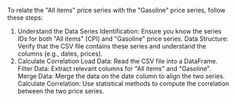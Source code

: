 To relate the "All items" price series with the "Gasoline" price series, follow these steps:

1. Understand the Data
Series Identification: Ensure you know the series IDs for both "All items" (CPI) and "Gasoline" price series.
Data Structure: Verify that the CSV file contains these series and understand the columns (e.g., dates, prices).
2. Calculate Correlation
Load Data: Read the CSV file into a DataFrame.
Filter Data: Extract relevant columns for "All items" and "Gasoline".
Merge Data: Merge the data on the date column to align the two series.
Calculate Correlation: Use statistical methods to compute the correlation between the two price series.